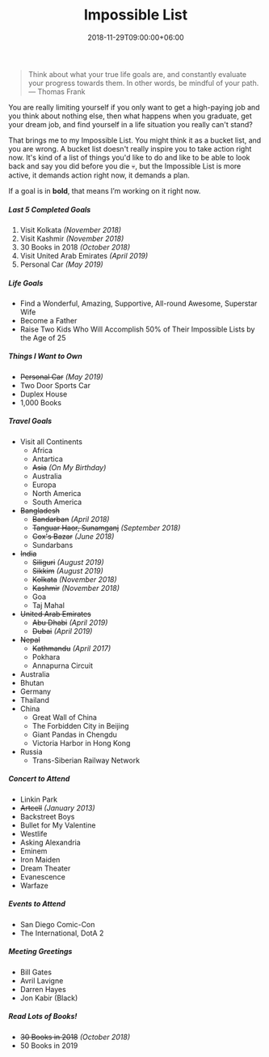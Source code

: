 ﻿---
title: Impossible List
date: 2018-11-29T09:00:00+06:00
lastmod: 2019-10-29T09:20:00+06:00
description: It’s Kind of Fun to do the Impossible!
slug: impossible-list
menu:
  - main
  - sidebar
weight: -220
comments: false
---
> Think about what your true life goals are, and constantly evaluate your progress towards them. In other words, be mindful of your path.
> — Thomas Frank

You are really limiting yourself if you only want to get a high-paying job and you think about nothing else, then what happens when you graduate, get your dream job, and find yourself in a life situation you really can't stand?

That brings me to my Impossible List. You might think it as a bucket list, and you are wrong. A bucket list doesn't really inspire you to take action right now. It's kind of a list of things you'd like to do and like to be able to look back and say you did before you die :skull:, but the Impossible List is more active, it demands action right now, it demands a plan.

If a goal is in **bold**, that means I’m working on it right now.

##### Last 5 Completed Goals
1. Visit Kolkata _(November 2018)_
2. Visit Kashmir _(November 2018)_
3. 30 Books in 2018 _(October 2018)_
4. Visit United Arab Emirates _(April 2019)_
5. Personal Car _(May 2019)_

##### Life Goals
- Find a Wonderful, Amazing, Supportive, All-round Awesome, Superstar Wife
- Become a Father
- Raise Two Kids Who Will Accomplish 50% of Their Impossible Lists by the Age of 25

##### Things I Want to Own
- ~~Personal Car~~ _(May 2019)_
- Two Door Sports Car
- Duplex House
- 1,000 Books

##### Travel Goals
- Visit all Continents
  - Africa
  - Antartica
  - ~~Asia~~ _(On My Birthday)_
  - Australia
  - Europa
  - North America
  - South America
- ~~Bangladesh~~
  - ~~Bandarban~~ _(April 2018)_
  - ~~Tanguar Haor, Sunamganj~~ _(September 2018)_
  - ~~Cox's Bazar~~ _(June 2018)_
  - Sundarbans
- ~~India~~
  - ~~Siliguri~~ _(August 2019)_
  - ~~Sikkim~~ _(August 2019)_
  - ~~Kolkata~~ _(November 2018)_
  - ~~Kashmir~~ _(November 2018)_
  - Goa
  - Taj Mahal
- ~~United Arab Emirates~~
  - ~~Abu Dhabi~~ _(April 2019)_
  - ~~Dubai~~ _(April 2019)_
- ~~Nepal~~
  - ~~Kathmandu~~ _(April 2017)_
  - Pokhara
  - Annapurna Circuit
- Australia
- Bhutan
- Germany
- Thailand
- China
  - Great Wall of China
  - The Forbidden City in Beijing
  - Giant Pandas in Chengdu
  - Victoria Harbor in Hong Kong
- Russia
  - Trans-Siberian Railway Network

##### Concert to Attend
- Linkin Park
- ~~Artcell~~ _(January 2013)_
- Backstreet Boys
- Bullet for My Valentine
- Westlife
- Asking Alexandria
- Eminem
- Iron Maiden
- Dream Theater
- Evanescence
- Warfaze

##### Events to Attend
- San Diego Comic-Con
- The International, DotA 2

##### Meeting Greetings
- Bill Gates
- Avril Lavigne
- Darren Hayes
- Jon Kabir (Black)

##### Read Lots of Books!
- ~~30 Books in 2018~~ _(October 2018)_
- 50 Books in 2019

